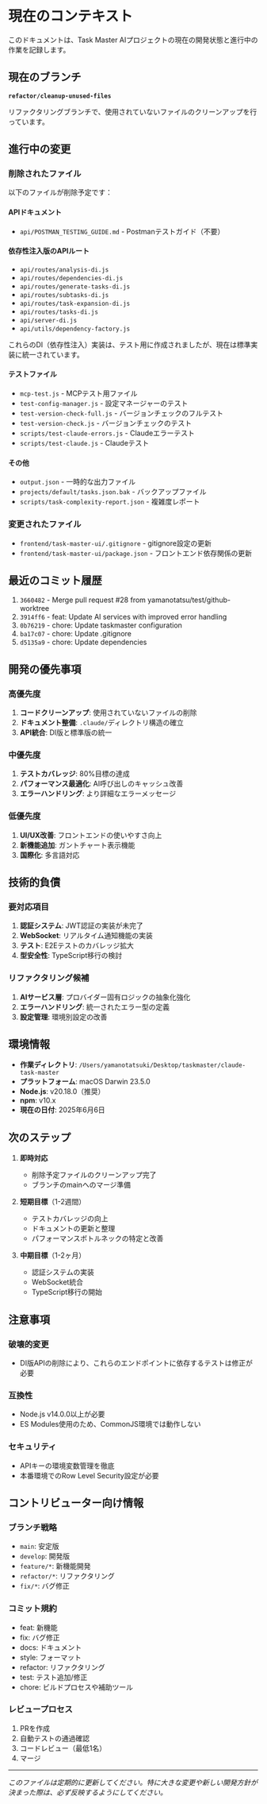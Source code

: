 # 現在のコンテキスト

このドキュメントは、Task Master AIプロジェクトの現在の開発状態と進行中の作業を記録します。

## 現在のブランチ

**`refactor/cleanup-unused-files`**

リファクタリングブランチで、使用されていないファイルのクリーンアップを行っています。

## 進行中の変更

### 削除されたファイル
以下のファイルが削除予定です：

#### APIドキュメント
- `api/POSTMAN_TESTING_GUIDE.md` - Postmanテストガイド（不要）

#### 依存性注入版のAPIルート
- `api/routes/analysis-di.js`
- `api/routes/dependencies-di.js`
- `api/routes/generate-tasks-di.js`
- `api/routes/subtasks-di.js`
- `api/routes/task-expansion-di.js`
- `api/routes/tasks-di.js`
- `api/server-di.js`
- `api/utils/dependency-factory.js`

これらのDI（依存性注入）実装は、テスト用に作成されましたが、現在は標準実装に統一されています。

#### テストファイル
- `mcp-test.js` - MCPテスト用ファイル
- `test-config-manager.js` - 設定マネージャーのテスト
- `test-version-check-full.js` - バージョンチェックのフルテスト
- `test-version-check.js` - バージョンチェックのテスト
- `scripts/test-claude-errors.js` - Claudeエラーテスト
- `scripts/test-claude.js` - Claudeテスト

#### その他
- `output.json` - 一時的な出力ファイル
- `projects/default/tasks.json.bak` - バックアップファイル
- `scripts/task-complexity-report.json` - 複雑度レポート

### 変更されたファイル
- `frontend/task-master-ui/.gitignore` - gitignore設定の更新
- `frontend/task-master-ui/package.json` - フロントエンド依存関係の更新

## 最近のコミット履歴

1. `3660482` - Merge pull request #28 from yamanotatsu/test/github-worktree
2. `3914ff6` - feat: Update AI services with improved error handling
3. `0b76219` - chore: Update taskmaster configuration
4. `ba17c07` - chore: Update .gitignore
5. `d5135a9` - chore: Update dependencies

## 開発の優先事項

### 高優先度
1. **コードクリーンアップ**: 使用されていないファイルの削除
2. **ドキュメント整備**: `.claude/`ディレクトリ構造の確立
3. **API統合**: DI版と標準版の統一

### 中優先度
1. **テストカバレッジ**: 80%目標の達成
2. **パフォーマンス最適化**: AI呼び出しのキャッシュ改善
3. **エラーハンドリング**: より詳細なエラーメッセージ

### 低優先度
1. **UI/UX改善**: フロントエンドの使いやすさ向上
2. **新機能追加**: ガントチャート表示機能
3. **国際化**: 多言語対応

## 技術的負債

### 要対応項目
1. **認証システム**: JWT認証の実装が未完了
2. **WebSocket**: リアルタイム通知機能の実装
3. **テスト**: E2Eテストのカバレッジ拡大
4. **型安全性**: TypeScript移行の検討

### リファクタリング候補
1. **AIサービス層**: プロバイダー固有ロジックの抽象化強化
2. **エラーハンドリング**: 統一されたエラー型の定義
3. **設定管理**: 環境別設定の改善

## 環境情報

- **作業ディレクトリ**: `/Users/yamanotatsuki/Desktop/taskmaster/claude-task-master`
- **プラットフォーム**: macOS Darwin 23.5.0
- **Node.js**: v20.18.0（推奨）
- **npm**: v10.x
- **現在の日付**: 2025年6月6日

## 次のステップ

1. **即時対応**
   - 削除予定ファイルのクリーンアップ完了
   - ブランチのmainへのマージ準備

2. **短期目標**（1-2週間）
   - テストカバレッジの向上
   - ドキュメントの更新と整理
   - パフォーマンスボトルネックの特定と改善

3. **中期目標**（1-2ヶ月）
   - 認証システムの実装
   - WebSocket統合
   - TypeScript移行の開始

## 注意事項

### 破壊的変更
- DI版APIの削除により、これらのエンドポイントに依存するテストは修正が必要

### 互換性
- Node.js v14.0.0以上が必要
- ES Modules使用のため、CommonJS環境では動作しない

### セキュリティ
- APIキーの環境変数管理を徹底
- 本番環境でのRow Level Security設定が必要

## コントリビューター向け情報

### ブランチ戦略
- `main`: 安定版
- `develop`: 開発版
- `feature/*`: 新機能開発
- `refactor/*`: リファクタリング
- `fix/*`: バグ修正

### コミット規約
- feat: 新機能
- fix: バグ修正
- docs: ドキュメント
- style: フォーマット
- refactor: リファクタリング
- test: テスト追加/修正
- chore: ビルドプロセスや補助ツール

### レビュープロセス
1. PRを作成
2. 自動テストの通過確認
3. コードレビュー（最低1名）
4. マージ

---

*このファイルは定期的に更新してください。特に大きな変更や新しい開発方針が決まった際は、必ず反映するようにしてください。*